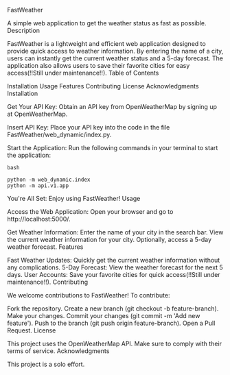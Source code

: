 FastWeather

A simple web application to get the weather status as fast as possible. Description

FastWeather is a lightweight and efficient web application designed to provide quick access to weather information. By entering the name of a city, users can instantly get the current weather status and a 5-day forecast. The application also allows users to save their favorite cities for easy access(!!Still under maintenance!!). Table of Contents

Installation
Usage
Features
Contributing
License
Acknowledgments
Installation

Get Your API Key:
    Obtain an API key from OpenWeatherMap by signing up at OpenWeatherMap.

Insert API Key:
    Place your API key into the code in the file FastWeather/web_dynamic/index.py.

Start the Application:
    Run the following commands in your terminal to start the application:

    bash

    python -m web_dynamic.index
    python -m api.v1.app

You're All Set:
    Enjoy using FastWeather!
Usage

Access the Web Application:
    Open your browser and go to http://localhost:5000/.

Get Weather Information:
    Enter the name of your city in the search bar.
    View the current weather information for your city.
    Optionally, access a 5-day weather forecast.
Features

Fast Weather Updates: Quickly get the current weather information without any complications.
5-Day Forecast: View the weather forecast for the next 5 days.
User Accounts: Save your favorite cities for quick access(!!Still under maintenance!!).
Contributing

We welcome contributions to FastWeather! To contribute:

Fork the repository.
Create a new branch (git checkout -b feature-branch).
Make your changes.
Commit your changes (git commit -m 'Add new feature').
Push to the branch (git push origin feature-branch).
Open a Pull Request.
License

This project uses the OpenWeatherMap API. Make sure to comply with their terms of service. Acknowledgments

This project is a solo effort.
